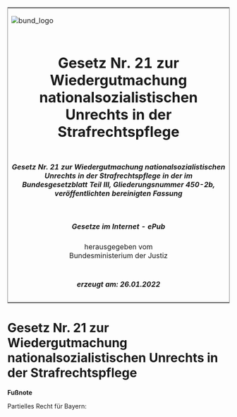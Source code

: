 <span id="DECKBLATT.html"></span>

<table border="0" frame="border" width="100%">

<tr valign="top">

<td align="left">

![bund\_logo](BfJ_2021_Web_de_de.gif)

</td>

<td align="right">

 

</td>

</tr>

<tr align="center" valign="middle">

<td colspan="2">

# Gesetz Nr. 21 zur Wiedergutmachung nationalsozialistischen Unrechts in der Strafrechtspflege

</td>

</tr>

<tr align="center" valign="middle">

<td colspan="2">

##### Gesetz Nr. 21 zur Wiedergutmachung nationalsozialistischen Unrechts in der Strafrechtspflege in der im Bundesgesetzblatt Teil III, Gliederungsnummer 450-2b, veröffentlichten bereinigten Fassung

</td>

</tr>

<tr align="center" valign="middle">

<td colspan="2">

  
  

##### Gesetze im Internet - ePub  
  
herausgegeben vom  
Bundesministerium der Justiz

</td>

</tr>

<tr align="center" valign="bottom">

<td colspan="2">

  
  

##### erzeugt am: 26.01.2022

</td>

</tr>

</table>

<span id="BYNR001800946.html"></span>

# Gesetz Nr. 21 zur Wiedergutmachung nationalsozialistischen Unrechts in der Strafrechtspflege

<div>

  
**Fußnote**

<div class="jnhtml">

<div>

<div class="jurAbsatz">

Partielles Recht für Bayern:

</div>

</div>

</div>

</div>
